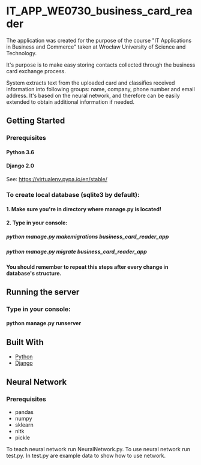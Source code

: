 # IT_APP_WE0730_business_card_reader

The application was created for the purpose of the course
"IT Applications in Business and Commerce" taken at Wrocław University of Science and Technology.

It's purpose is to make easy storing contacts collected through the business card exchange process.

System extracts text from the uploaded card and classifies received information into following groups: name, company, phone number and email address. It's based on the neural network, and therefore can be easily extended to obtain additional information if needed.

## Getting Started

### Prerequisites
#### Python 3.6
#### Django 2.0

See: https://virtualenv.pypa.io/en/stable/

### To create local database (sqlite3 by default):
#### 1. Make sure you're in directory where manage.py is located!
#### 2. Type in your console:
##### python manage.py makemigrations business_card_reader_app
##### python manage.py migrate business_card_reader_app

#### You should remember to repeat this steps after every change in database's structure.

## Running the server
### Type in your console:
#### python manage.py runserver


## Built With

* [Python]()
* [Django]()


## Neural Network

### Prerequisites
* pandas
* numpy
* sklearn
* nltk
* pickle

To teach neural network run NeuralNetwork.py. To use neural network run test.py. In test.py are example data to show how to use network.

